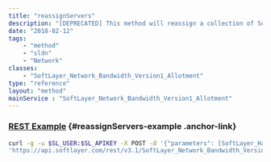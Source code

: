 ```yaml
---
title: "reassignServers"
description: "[DEPRECATED] This method will reassign a collection of SoftLayer hardware to a bandwidth allotment Bandwidth Pool. "
date: "2018-02-12"
tags:
    - "method"
    - "sldn"
    - "Network"
classes:
    - "SoftLayer_Network_Bandwidth_Version1_Allotment"
type: "reference"
layout: "method"
mainService : "SoftLayer_Network_Bandwidth_Version1_Allotment"
---
```


### [REST Example](#reassignServers-example) <a href="/article/rest/"><i class="fas fa-question"></i></a> {#reassignServers-example .anchor-link} 
```bash
curl -g -u $SL_USER:$SL_APIKEY -X POST -d '{"parameters": [SoftLayer_Hardware, int]}' \
'https://api.softlayer.com/rest/v3.1/SoftLayer_Network_Bandwidth_Version1_Allotment/reassignServers'
```
